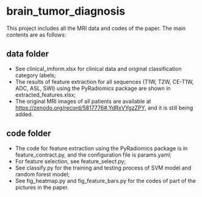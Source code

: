 # brain_tumor_diagnosis
This project includes all the MRI data and codes of the paper. The main contents are as follows:
## data folder
* See clinical_imform.xlsx for clinical data and original classification category labels;
* The results of feature extraction for all sequences (T1W, T2W, CE-T1W, ADC, ASL, SWI) using the PyRadiomics package are shown in extracted_features.xlsx;
* The original MRI images of all patients are available at https://zenodo.org/record/5817776#.YdRxVYgzZPY, and it is still being added.
## code folder
* The code for feature extraction using the PyRadiomics package is in feature_contract.py, and the configuration file is params.yaml;
* For feature selection, see feature_select.py;
* See classify.py for the training and testing process of SVM model and random forest model;
* See fig_heatmap.py and fig_feature_bars.py for the codes of part of the pictures in the paper.
